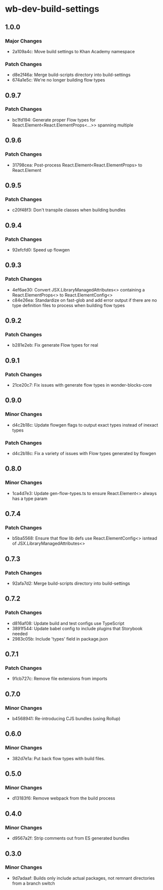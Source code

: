 # wb-dev-build-settings

## 1.0.0

### Major Changes

-   2a109a4c: Move build settings to Khan Academy namespace

### Patch Changes

-   d8e2f46a: Merge build-scripts directory into build-settings
-   674a1e5c: We're no longer building flow types

## 0.9.7

### Patch Changes

-   bc1fd194: Generate proper Flow types for React.Element<React.ElementProps<...>> spanning multiple

## 0.9.6

### Patch Changes

-   31798cea: Post-process React.Element<React.ElementProps<T>> to React.Element<T>

## 0.9.5

### Patch Changes

-   c20f48f3: Don't transpile classes when building bundles

## 0.9.4

### Patch Changes

-   92efcfd0: Speed up flowgen

## 0.9.3

### Patch Changes

-   4ef6ae30: Convert JSX.LibraryManagedAttributes<> containing a React.ElementProps<> to React.ElementConfig<>
-   c84e26ea: Standardize on fast-glob and add error output if there are no type definition files to process when building flow types

## 0.9.2

### Patch Changes

-   b281e2eb: Fix generate Flow types for real

## 0.9.1

### Patch Changes

-   21ce20c7: Fix issues with generate flow types in wonder-blocks-core

## 0.9.0

### Minor Changes

-   d4c2b18c: Update flowgen flags to output exact types instead of inexact types

### Patch Changes

-   d4c2b18c: Fix a variety of issues with Flow types generated by flowgen

## 0.8.0

### Minor Changes

-   1ca4d7e3: Update gen-flow-types.ts to ensure React.Element<> always has a type param

## 0.7.4

### Patch Changes

-   b5ba5568: Ensure that flow lib defs use React.ElementConfig<> isntead of JSX.LibraryManagedAttributes<>

## 0.7.3

### Patch Changes

-   92afa7d2: Merge build-scripts directory into build-settings

## 0.7.2

### Patch Changes

-   d816af08: Update build and test configs use TypeScript
-   3891f544: Update babel config to include plugins that Storybook needed
-   2983c05b: Include 'types' field in package.json

## 0.7.1

### Patch Changes

-   91cb727c: Remove file extensions from imports

## 0.7.0

### Minor Changes

-   b4568941: Re-introducing CJS bundles (using Rollup)

## 0.6.0

### Minor Changes

-   382d7e1a: Put back flow types with build files.

## 0.5.0

### Minor Changes

-   d13183f6: Remove webpack from the build process

## 0.4.0

### Minor Changes

-   d9567a2f: Strip comments out from ES generated bundles

## 0.3.0

### Minor Changes

-   9d7adaaf: Builds only include actual packages, not remnant directories from a branch switch
